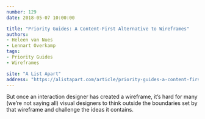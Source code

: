 ```yaml
---
number: 129
date: 2018-05-07 10:00:00

title: "Priority Guides: A Content-First Alternative to Wireframes"
authors:
- Heleen van Nues
- Lennart Overkamp
tags:
- Priority Guides
- Wireframes

site: "A List Apart"
address: "https://alistapart.com/article/priority-guides-a-content-first-alternative-to-wireframes"
---
```


But once an interaction designer has created a wireframe, it’s hard for many (we’re not saying all) visual designers to think outside the boundaries set by that wireframe and challenge the ideas it contains.
